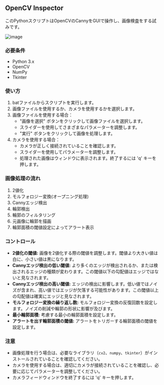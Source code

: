 ## OpenCV Inspector

このPythonスクリプトはOpenCVのCannyをGUIで操作し、画像検査をする試みです。

![image](https://github.com/kotaooka/OpenCV-Inspector/assets/115392256/22359797-6fb7-4e6b-9c78-35b0bc9a3e98)


### 必要条件
- Python 3.x
- OpenCV
- NumPy
- Tkinter

### 使い方
1. batファイルからスクリプトを実行します。
2. 画像ファイルを使用するか、カメラを使用するかを選択します。
3. 画像ファイルを使用する場合：
   - "画像を選択" ボタンをクリックして画像ファイルを選択します。
   - スライダーを使用してさまざまなパラメーターを調整します。
   - "実行" ボタンをクリックして画像を処理します。
4. カメラを使用する場合：
   - カメラが正しく接続されていることを確認します。
   - スライダーを使用してパラメーターを調整します。
   - 処理された画像はウィンドウに表示されます。終了するには 'q' キーを押します。

### 画像処理の流れ
1. 2値化
2. モルフォロジー変換(オープニング処理)
3. Cannyエッジ検出
4. 輪郭検出
5. 輪郭のフィルタリング
6. 元画像に輪郭を描画
7. 輪郭面積の閾値設定によってアラート表示

### コントロール
- **2値化の閾値:** 画像を2値化する際の閾値を調整します。閾値より大きい値は白に、小さい値は黒になります。
- **Cannyエッジ検出の低い閾値:** より多くのエッジが検出されるか、または検出されるエッジの種類が変わります。この閾値以下の勾配値はエッジではないと見なされます。
- **Cannyエッジ検出の高い閾値:** エッジの検出に影響します。低い値ではノイズが含まれ、高い値ではエッジが欠落する可能性があります。この閾値以上の勾配値は確実にエッジと見なされます。
- **モルフォロジー変換の繰り返し数:** モルフォロジー変換の反復回数を設定します。ノイズの削減や輪郭の形状に影響が及びます。
- **最小輪郭面積:** 考慮する最小の輪郭面積を設定します。
- **アラートを出す輪郭面積の閾値:** アラートをトリガーする輪郭面積の閾値を設定します。

### 注意
- 画像処理を行う場合は、必要なライブラリ（`cv2`、`numpy`、`tkinter`）がインストールされていることを確認してください。
- カメラを使用する場合は、適切にカメラが接続されていることを確認し、必要に応じてパラメーターを調整してください。
- カメラフィードウィンドウを終了するには 'q' キーを押します。
